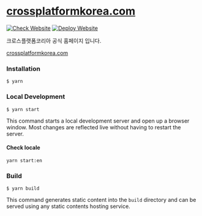 # [crossplatformkorea.com](https://crossplatformkorea.com)

[![Check Website](https://github.com/crossplatformkorea/crossplatformkorea.com/actions/workflows/ci.yml/badge.svg)](https://github.com/crossplatformkorea/crossplatformkorea.com/actions/workflows/ci.yml)
[![Deploy Website](https://github.com/crossplatformkorea/crossplatformkorea.com/actions/workflows/deploy.yml/badge.svg)](https://github.com/crossplatformkorea/crossplatformkorea.com/actions/workflows/deploy.yml)

크로스플랫폼코리아 공식 홈페이지 입니다.

[crossplatformkorea.com](https://crossplatformkorea.com)

### Installation

```
$ yarn
```

### Local Development

```
$ yarn start
```

This command starts a local development server and open up a browser window. Most changes are reflected live without having to restart the server.

#### Check locale

```
yarn start:en
```

### Build

```
$ yarn build
```

This command generates static content into the `build` directory and can be served using any static contents hosting service.
